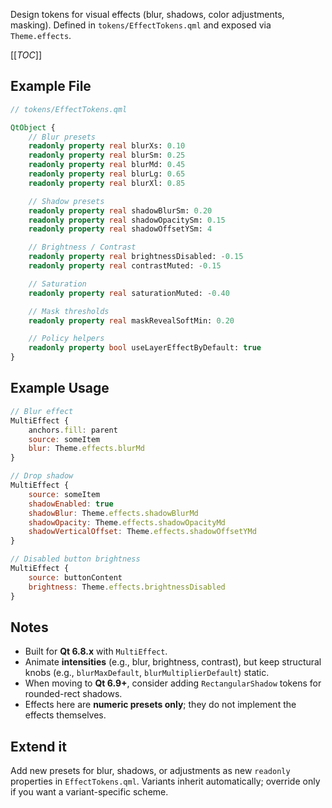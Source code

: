 Design tokens for visual effects (blur, shadows, color adjustments, masking). Defined in `tokens/EffectTokens.qml` and exposed via `Theme.effects`.

[[_TOC_]]

## Example File

```qml
// tokens/EffectTokens.qml

QtObject {
    // Blur presets
    readonly property real blurXs: 0.10
    readonly property real blurSm: 0.25
    readonly property real blurMd: 0.45
    readonly property real blurLg: 0.65
    readonly property real blurXl: 0.85

    // Shadow presets
    readonly property real shadowBlurSm: 0.20
    readonly property real shadowOpacitySm: 0.15
    readonly property real shadowOffsetYSm: 4

    // Brightness / Contrast
    readonly property real brightnessDisabled: -0.15
    readonly property real contrastMuted: -0.15

    // Saturation
    readonly property real saturationMuted: -0.40

    // Mask thresholds
    readonly property real maskRevealSoftMin: 0.20

    // Policy helpers
    readonly property bool useLayerEffectByDefault: true
}
```

## Example Usage

```qml
// Blur effect
MultiEffect {
    anchors.fill: parent
    source: someItem
    blur: Theme.effects.blurMd
}

// Drop shadow
MultiEffect {
    source: someItem
    shadowEnabled: true
    shadowBlur: Theme.effects.shadowBlurMd
    shadowOpacity: Theme.effects.shadowOpacityMd
    shadowVerticalOffset: Theme.effects.shadowOffsetYMd
}

// Disabled button brightness
MultiEffect {
    source: buttonContent
    brightness: Theme.effects.brightnessDisabled
}
```

## Notes

- Built for **Qt 6.8.x** with `MultiEffect`.
- Animate **intensities** (e.g., blur, brightness, contrast), but keep structural knobs (e.g., `blurMaxDefault`, `blurMultiplierDefault`) static.
- When moving to **Qt 6.9+**, consider adding `RectangularShadow` tokens for rounded-rect shadows.
- Effects here are **numeric presets only**; they do not implement the effects themselves.

## Extend it

Add new presets for blur, shadows, or adjustments as new `readonly` properties in `EffectTokens.qml`. Variants inherit automatically; override only if you want a variant-specific scheme.
